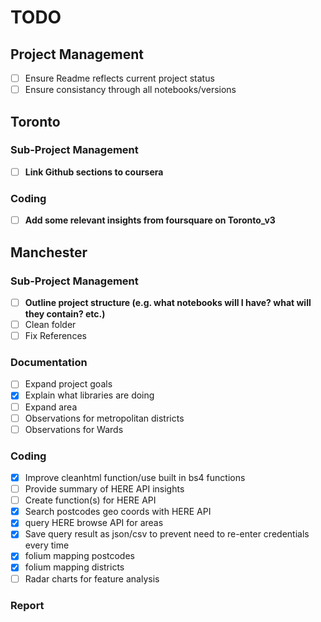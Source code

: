 # TODO

## Project Management
- [ ] Ensure Readme reflects current project status
- [ ] Ensure consistancy through all notebooks/versions

## Toronto

### Sub-Project Management
- [ ] **Link Github sections to coursera**

### Coding
- [ ] **Add some relevant insights from foursquare on Toronto_v3**

## Manchester

### Sub-Project Management
- [ ] **Outline project structure (e.g. what notebooks will I have? what will they contain? etc.)**
- [ ] Clean folder
- [ ] Fix References

### Documentation
- [ ] Expand project goals
- [X] Explain what libraries are doing
- [ ] Expand area
- [ ] Observations for metropolitan districts
- [ ] Observations for Wards

### Coding
- [X] Improve cleanhtml function/use built in bs4 functions 
- [ ] Provide summary of HERE API insights
- [ ] Create function(s) for HERE API
- [X] Search postcodes geo coords with HERE API 
- [X] query HERE browse API for areas
- [X] Save query result as json/csv to prevent need to re-enter credentials every time
- [X] folium mapping postcodes
- [X] folium mapping districts
- [ ] Radar charts for feature analysis

### Report
